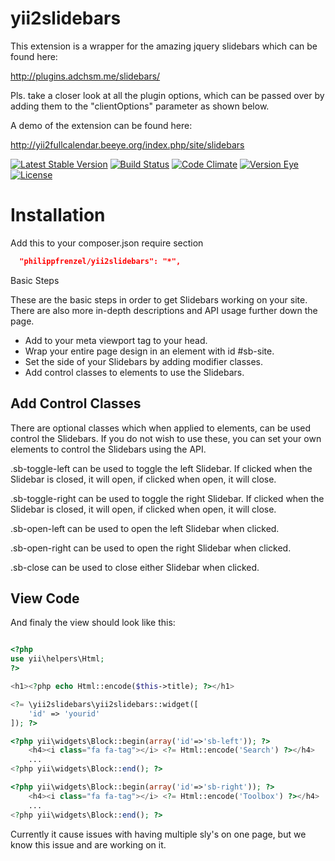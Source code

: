 yii2slidebars
=======

This extension is a wrapper for the amazing jquery slidebars which can be found here:

http://plugins.adchsm.me/slidebars/

Pls. take a closer look at all the plugin options, which can be passed over by adding them to
the "clientOptions" parameter as shown below.

A demo of the extension can be found here:

http://yii2fullcalendar.beeye.org/index.php/site/slidebars

[![Latest Stable Version](https://poser.pugx.org/philippfrenzel/yii2slidebars/v/stable.svg)](https://packagist.org/packages/philippfrenzel/yii2slidebars)
[![Build Status](https://travis-ci.org/philippfrenzel/yii2slidebars.svg?branch=master)](https://travis-ci.org/philippfrenzel/yii2slidebars)
[![Code Climate](https://codeclimate.com/github/philippfrenzel/yii2slidebars.png)](https://codeclimate.com/github/philippfrenzel/yii2slidebars)
[![Version Eye](https://www.versioneye.com/php/philippfrenzel:yii2slidebars/badge.svg)](https://www.versioneye.com/php/philippfrenzel:yii2slidebars)
[![License](https://poser.pugx.org/philippfrenzel/yii2slidebars/license.svg)](https://packagist.org/packages/philippfrenzel/yii2slidebars)

Installation
============

Add this to your composer.json require section

```json
  "philippfrenzel/yii2slidebars": "*",
```

Basic Steps

These are the basic steps in order to get Slidebars working on your site. There are also more in-depth descriptions and API usage further down the page.

 + Add to your meta viewport tag to your head.
 + Wrap your entire page design in an element with id #sb-site.
 + Set the side of your Slidebars by adding modifier classes.
 + Add control classes to elements to use the Slidebars.

## Add Control Classes
There are optional classes which when applied to elements, can be used control the Slidebars. If you do not wish to use these, you can set your own elements to control the Slidebars using the API.

.sb-toggle-left can be used to toggle the left Slidebar. If clicked when the Slidebar is closed, it will open, if clicked when open, it will close.

.sb-toggle-right can be used to toggle the right Slidebar. If clicked when the Slidebar is closed, it will open, if clicked when open, it will close.

.sb-open-left can be used to open the left Slidebar when clicked.

.sb-open-right can be used to open the right Slidebar when clicked.

.sb-close can be used to close either Slidebar when clicked.

## View Code

And finaly the view should look like this:

```php

<?php
use yii\helpers\Html;
?>

<h1><?php echo Html::encode($this->title); ?></h1>

<?= \yii2slidebars\yii2slidebars::widget([
    'id' => 'yourid'
]); ?>

<?php yii\widgets\Block::begin(array('id'=>'sb-left')); ?>
    <h4><i class="fa fa-tag"></i> <?= Html::encode('Search') ?></h4>
    ...
<?php yii\widgets\Block::end(); ?>

<?php yii\widgets\Block::begin(array('id'=>'sb-right')); ?>
    <h4><i class="fa fa-tag"></i> <?= Html::encode('Toolbox') ?></h4>
    ...
<?php yii\widgets\Block::end(); ?>

```

Currently it cause issues with having multiple sly's on one page, but we know this issue and are working on it.
